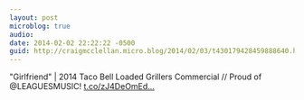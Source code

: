 ```yaml
---
layout: post
microblog: true
audio: 
date: 2014-02-02 22:22:22 -0500
guid: http://craigmcclellan.micro.blog/2014/02/03/t430179428459888640.html
---
```

"Girlfriend" | 2014 Taco Bell Loaded Grillers Commercial // Proud of @LEAGUESMUSIC! [t.co/zJ4DeOmEd...](http://t.co/zJ4DeOmEdH)
